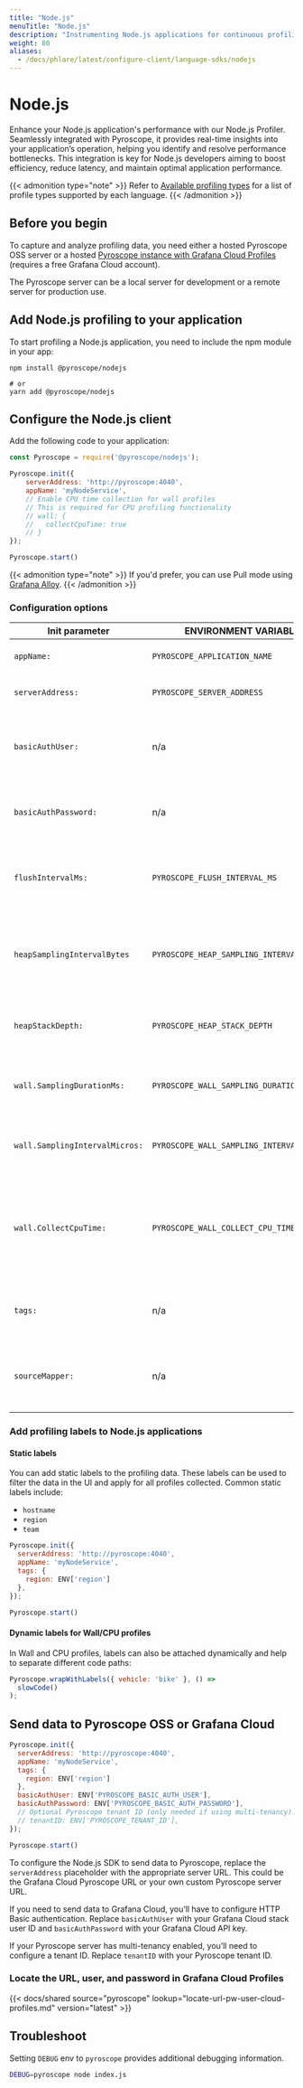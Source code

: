 ```yaml
---
title: "Node.js"
menuTitle: "Node.js"
description: "Instrumenting Node.js applications for continuous profiling."
weight: 80
aliases:
  - /docs/phlare/latest/configure-client/language-sdks/nodejs
---
```


# Node.js

Enhance your Node.js application's performance with our Node.js Profiler. Seamlessly integrated with Pyroscope, it provides real-time insights into your application’s operation, helping you identify and resolve performance bottlenecks. This integration is key for Node.js developers aiming to boost efficiency, reduce latency, and maintain optimal application performance.

{{< admonition type="note" >}}
Refer to [Available profiling types](https://grafana.com/docs/pyroscope/<PYROSCOPE_VERSION>/configure-client/profile-types/) for a list of profile types supported by each language.
{{< /admonition >}}

## Before you begin

To capture and analyze profiling data, you need either a hosted Pyroscope OSS server or a hosted [Pyroscope instance with Grafana Cloud Profiles](/products/cloud/profiles-for-continuous-profiling/) (requires a free Grafana Cloud account).

The Pyroscope server can be a local server for development or a remote server for production use.

## Add Node.js profiling to your application

To start profiling a Node.js application, you need to include the npm module in your app:

```
npm install @pyroscope/nodejs

# or
yarn add @pyroscope/nodejs
```

## Configure the Node.js client

Add the following code to your application:

```javascript
const Pyroscope = require('@pyroscope/nodejs');

Pyroscope.init({
    serverAddress: 'http://pyroscope:4040',
    appName: 'myNodeService',
    // Enable CPU time collection for wall profiles
    // This is required for CPU profiling functionality
    // wall: {
    //   collectCpuTime: true
    // }
});

Pyroscope.start()
```

[comment]: <> (TODO This needs its own page like https://grafana.com/docs/pyroscope/latest/configure-client/grafana-alloy/go_pull/)
{{< admonition type="note" >}}
If you'd prefer, you can use Pull mode using [Grafana Alloy](https://grafana.com/docs/pyroscope/<PYROSCOPE_VERSION>/configure-client/grafana-alloy/go_pull/).
{{< /admonition >}}


### Configuration options

| Init parameter                | ENVIRONMENT VARIABLE                      | Type           | DESCRIPTION                                                                       |
|-------------------------------|-------------------------------------------|----------------|-----------------------------------------------------------------------------------|
| `appName:`                    | `PYROSCOPE_APPLICATION_NAME`              | String         | Sets the `service_name` label                                                     |
| `serverAddress:`              | `PYROSCOPE_SERVER_ADDRESS`                | String         | URL of the Pyroscope Server                                                       |
| `basicAuthUser:`              | n/a                                       | String         | Username for basic auth / Grafana Cloud stack user ID (Default `""`)              |
| `basicAuthPassword:`          | n/a                                       | String         | Password for basic auth / Grafana Cloud API key (Default `""`)                    |
| `flushIntervalMs:`            | `PYROSCOPE_FLUSH_INTERVAL_MS`             | Number         | Interval when profiles are sent to the server (Default `60000`)                   |
| `heapSamplingIntervalBytes`   | `PYROSCOPE_HEAP_SAMPLING_INTERVAL_BYTES`  | Number         | Average number of bytes between samples. (Default `524288`)                       |
| `heapStackDepth:`             | `PYROSCOPE_HEAP_STACK_DEPTH`              | Number         | Maximum stack depth for heap samples (Default `64`)                               |
| `wall.SamplingDurationMs:`     | `PYROSCOPE_WALL_SAMPLING_DURATION_MS`     | Number         | Duration of a single wall profile (Default `60000`)                               |
| `wall.SamplingIntervalMicros:` | `PYROSCOPE_WALL_SAMPLING_INTERVAL_MICROS` | Number         | Interval of how often wall samples are collected (Default `10000`                 |
| `wall.CollectCpuTime:`         | `PYROSCOPE_WALL_COLLECT_CPU_TIME`         | Boolean        | Required for CPU profiling. Enable CPU time collection as part of the wall profiler (Default `false`)                    |
| `tags:`                       | n/a                                       | [LabelSet]     | Static labels applying to all profiles collected (Default `{}`)                   |
| `sourceMapper:`               | n/a                                       | [SourceMapper] | Provide source file mapping information (Default `undefined`)                     |

[LabelSet]:https://github.com/DataDog/pprof-nodejs/blob/v5.3.0/ts/src/v8-types.ts#L59-L61
[SourceMapper]:https://github.com/DataDog/pprof-nodejs/blob/v5.3.0/ts/src/sourcemapper/sourcemapper.ts#L152


### Add profiling labels to Node.js applications

#### Static labels

You can add static labels to the profiling data.
These labels can be used to filter the data in the UI and apply for all profiles collected.
Common static labels include:

* `hostname`
* `region`
* `team`

```javascript
Pyroscope.init({
  serverAddress: 'http://pyroscope:4040',
  appName: 'myNodeService',
  tags: {
    region: ENV['region']
  },
});

Pyroscope.start()
```

#### Dynamic labels for Wall/CPU profiles

In Wall and CPU profiles, labels can also be attached dynamically and help to separate different code paths:

```javascript
Pyroscope.wrapWithLabels({ vehicle: 'bike' }, () =>
  slowCode()
);
```

## Send data to Pyroscope OSS or Grafana Cloud

```javascript
Pyroscope.init({
  serverAddress: 'http://pyroscope:4040',
  appName: 'myNodeService',
  tags: {
    region: ENV['region']
  },
  basicAuthUser: ENV['PYROSCOPE_BASIC_AUTH_USER'],
  basicAuthPassword: ENV['PYROSCOPE_BASIC_AUTH_PASSWORD'],
  // Optional Pyroscope tenant ID (only needed if using multi-tenancy). Not needed for Grafana Cloud.
  // tenantID: ENV['PYROSCOPE_TENANT_ID'],
});

Pyroscope.start()
```

To configure the Node.js SDK to send data to Pyroscope, replace the `serverAddress` placeholder with the appropriate server URL. This could be the Grafana Cloud Pyroscope URL or your own custom Pyroscope server URL.

If you need to send data to Grafana Cloud, you’ll have to configure HTTP Basic authentication. Replace `basicAuthUser` with your Grafana Cloud stack user ID and `basicAuthPassword` with your Grafana Cloud API key.

If your Pyroscope server has multi-tenancy enabled, you’ll need to configure a tenant ID. Replace `tenantID` with your Pyroscope tenant ID.

### Locate the URL, user, and password in Grafana Cloud Profiles

[//]: # 'Shared content for URl location in Grafana Cloud Profiles'
[//]: # 'This content is located in /pyroscope/docs/sources/shared/locate-url-pw-user-cloud-profiles.md'

{{< docs/shared source="pyroscope" lookup="locate-url-pw-user-cloud-profiles.md" version="latest" >}}

## Troubleshoot

Setting `DEBUG` env to `pyroscope` provides additional debugging information.

```bash
DEBUG=pyroscope node index.js
```

